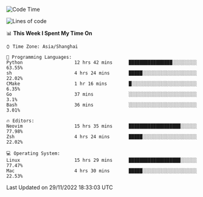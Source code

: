 <!--START_SECTION:waka-->
![Code Time](http://img.shields.io/badge/Code%20Time-1%2C028%20hrs%2052%20mins-blue)

![Lines of code](https://img.shields.io/badge/From%20Hello%20World%20I%27ve%20Written-24%20Thousand%20lines%20of%20code-blue)

📊 **This Week I Spent My Time On** 

```text
⌚︎ Time Zone: Asia/Shanghai

💬 Programming Languages: 
Python                   12 hrs 42 mins      ████████████████░░░░░░░░░   63.55% 
sh                       4 hrs 24 mins       █████░░░░░░░░░░░░░░░░░░░░   22.02% 
CMake                    1 hr 16 mins        █░░░░░░░░░░░░░░░░░░░░░░░░   6.35% 
Go                       37 mins             ░░░░░░░░░░░░░░░░░░░░░░░░░   3.1% 
Bash                     36 mins             ░░░░░░░░░░░░░░░░░░░░░░░░░   3.01%

🔥 Editors: 
Neovim                   15 hrs 35 mins      ███████████████████░░░░░░   77.98% 
Zsh                      4 hrs 24 mins       █████░░░░░░░░░░░░░░░░░░░░   22.02%

💻 Operating System: 
Linux                    15 hrs 29 mins      ███████████████████░░░░░░   77.47% 
Mac                      4 hrs 30 mins       █████░░░░░░░░░░░░░░░░░░░░   22.53%

```


 Last Updated on 29/11/2022 18:33:03 UTC
<!--END_SECTION:waka-->
